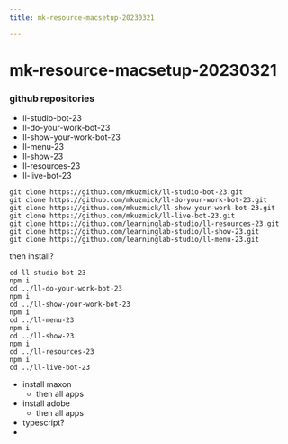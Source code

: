 ```yaml
---
title: mk-resource-macsetup-20230321

---
```


# mk-resource-macsetup-20230321

### github repositories

- ll-studio-bot-23
- ll-do-your-work-bot-23
- ll-show-your-work-bot-23
- ll-menu-23
- ll-show-23
- ll-resources-23
- ll-live-bot-23

```
git clone https://github.com/mkuzmick/ll-studio-bot-23.git
git clone https://github.com/mkuzmick/ll-do-your-work-bot-23.git
git clone https://github.com/mkuzmick/ll-show-your-work-bot-23.git
git clone https://github.com/mkuzmick/ll-live-bot-23.git
git clone https://github.com/learninglab-studio/ll-resources-23.git
git clone https://github.com/learninglab-studio/ll-show-23.git
git clone https://github.com/learninglab-studio/ll-menu-23.git
```


then install?

```
cd ll-studio-bot-23
npm i
cd ../ll-do-your-work-bot-23
npm i
cd ../ll-show-your-work-bot-23
npm i
cd ../ll-menu-23
npm i
cd ../ll-show-23
npm i
cd ../ll-resources-23
npm i
cd ../ll-live-bot-23

```

- install maxon
    - then all apps
- install adobe
    - then all apps
- typescript?
- 